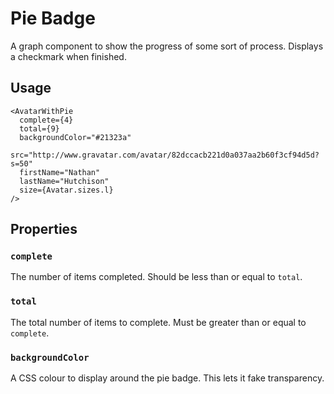 # Pie Badge

A graph component to show the progress of some sort of process. Displays a checkmark when finished.

## Usage

```
<AvatarWithPie
  complete={4}
  total={9}
  backgroundColor="#21323a"
  src="http://www.gravatar.com/avatar/82dccacb221d0a037aa2b60f3cf94d5d?s=50"
  firstName="Nathan"
  lastName="Hutchison"
  size={Avatar.sizes.l}
/>
```

## Properties

### `complete`

The number of items completed. Should be less than or equal to `total`.

### `total`

The total number of items to complete. Must be greater than or equal to `complete`.

### `backgroundColor`

A CSS colour to display around the pie badge. This lets it fake transparency.
